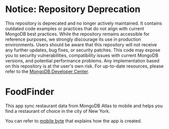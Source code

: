 # Notice: Repository Deprecation
This repository is deprecated and no longer actively maintained. It contains outdated code examples or practices that do not align with current MongoDB best practices. While the repository remains accessible for reference purposes, we strongly discourage its use in production environments.
Users should be aware that this repository will not receive any further updates, bug fixes, or security patches. This code may expose you to security vulnerabilities, compatibility issues with current MongoDB versions, and potential performance problems. Any implementation based on this repository is at the user's own risk.
For up-to-date resources, please refer to the [MongoDB Developer Center](https://mongodb.com/developer).


# FoodFinder

This app sync restaurant data from MongoDB Atlas to mobile and helps you find a restaurant of choice in the city of New York.

You can refer to [mobile byte](https://www.mongodb.com/community/forums/t/mobile-bytes-12-from-mongodb-to-mobile-food-finder-app/213440) that explains how the app is created.
